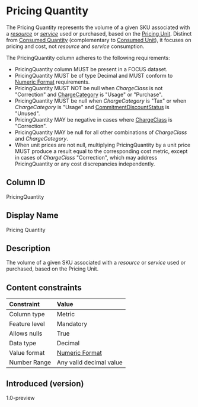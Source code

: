# Pricing Quantity

The Pricing Quantity represents the volume of a given SKU associated with a [*resource*](#glossary:resource) or [*service*](#glossary:service) used or purchased, based on the [Pricing Unit](#pricingunit). Distinct from [Consumed Quantity](#consumedquantity) (complementary to [Consumed Unit](#consumedunit)), it focuses on pricing and cost, not *resource* and *service* consumption.

The PricingQuantity column adheres to the following requirements:

* PricingQuantity column MUST be present in a FOCUS dataset.
* PricingQuantity MUST be of type Decimal and MUST conform to [Numeric Format](#numericformat) requirements.
* PricingQuantity MUST NOT be null when *ChargeClass* is not "Correction" and [ChargeCategory](#chargecategory) is "Usage" or "Purchase".
* PricingQuantity MUST be null when *ChargeCategory* is "Tax" or when *ChargeCategory* is "Usage" and [CommitmentDiscountStatus](#commitmentdiscountstatus) is "Unused".
* PricingQuantity MAY be negative in cases where [ChargeClass](#chargeclass) is "Correction".
* PricingQuantity MAY be null for all other combinations of *ChargeClass* and *ChargeCategory*.
* When unit prices are not null, multiplying PricingQuantity by a unit price MUST produce a result equal to the corresponding cost metric, except in cases of *ChargeClass* "Correction", which may address PricingQuantity or any cost discrepancies independently.

## Column ID

PricingQuantity

## Display Name

Pricing Quantity

## Description

The volume of a given SKU associated with a *resource* or *service* used or purchased, based on the Pricing Unit.

## Content constraints

|    Constraint   |      Value                |
|:----------------|:--------------------------|
| Column type     | Metric                    |
| Feature level   | Mandatory                 |
| Allows nulls    | True                      |
| Data type       | Decimal                   |
| Value format    | [Numeric Format](#numericformat) |
| Number Range    | Any valid decimal value   |

## Introduced (version)

1.0-preview
